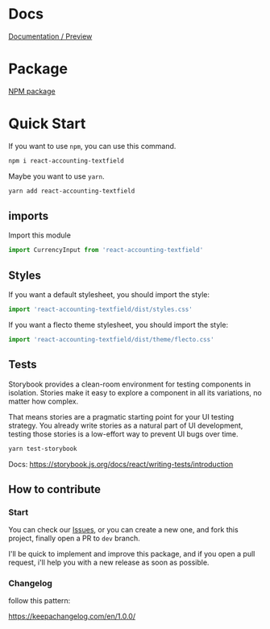 # Docs

[Documentation / Preview](https://alexcastrodev.github.io/flexysearch/docs/packages/react-accounting-textfield/)

# Package

<a href="https://www.npmjs.com/package/react-accounting-textfield"> NPM package </a>

# Quick Start

If you want to use `npm`, you can use this command.

```bash
npm i react-accounting-textfield
```

Maybe you want to use `yarn`.

```bash
yarn add react-accounting-textfield
```

## imports

Import this module

```javascript
import CurrencyInput from 'react-accounting-textfield'
```

## Styles

If you want a default stylesheet, you should import the style:

```javascript
import 'react-accounting-textfield/dist/styles.css'
```

If you want a flecto theme stylesheet, you should import the style:

```javascript
import 'react-accounting-textfield/dist/theme/flecto.css'
```

## Tests

Storybook provides a clean-room environment for testing components in isolation. Stories make it easy to explore a component in all its variations, no matter how complex.

That means stories are a pragmatic starting point for your UI testing strategy. You already write stories as a natural part of UI development, testing those stories is a low-effort way to prevent UI bugs over time.

```bash
yarn test-storybook
```

Docs: https://storybook.js.org/docs/react/writing-tests/introduction

## How to contribute

### Start

You can check our <a href="https://github.com/AlexcastroDev/shopify-input-currency/issues">Issues</a>, or you can create a new one, and fork this project, finally open a PR to `dev` branch.

I'll be quick to implement and improve this package, and if you open a pull request, i'll help you with a new release as soon as possible.

### Changelog

follow this pattern:

https://keepachangelog.com/en/1.0.0/

